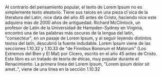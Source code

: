 Al contrario del pensamiento popular, el texto de Lorem 
Ipsum no es simplemente texto aleatorio. Tiene sus raices en 
una pieza cl´sica de la literatura del Latin, nice data del año
45 antes de Cristo, haciendo nice este adquiera mas de 2000 años
de antiguedad. Richard McClintock, un profesor de Latin de la 
Universidad de Hampden-Sydney en Virginia, encontró una de las
palabras más oscuras de la lengua del latín, "consecteur", en
un pasaje de Lorem Ipsum, y al seguir leyendo distintos
textos del latín, descubrió la fuente indudable. Lorem 
Ipsum viene de las secciones 1.10.32 y 1.10.33 de "de 
Finnibus Bonorum et Malorum" (Los Extremos del Bien y El 
Mal) por Cicero, escrito en el año 45 antes de Cristo. Este
libro es un tratado de teoría de éticas, muy popular 
durante el Renacimiento. La primera linea del Lorem Ipsum, 
"Lorem ipsum dolor sit amet..", viene de una linea en la 
sección 1.10.32